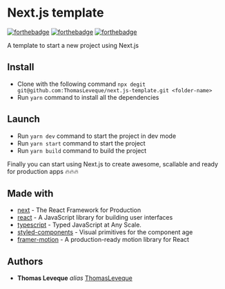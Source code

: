 # Next.js template

[![forthebadge](https://forthebadge.com/images/badges/built-with-love.svg)](http://forthebadge.com)  [![forthebadge](https://forthebadge.com/images/badges/made-with-javascript.svg)](http://forthebadge.com) [![forthebadge](https://forthebadge.com/images/badges/for-you.svg)](https://forthebadge.com)

A template to start a new project using Next.js

## Install

* Clone with the following command ``npx degit git@github.com:ThomasLeveque/next.js-template.git <folder-name>`` 
* Run ``yarn`` command to install all the dependencies


## Launch

* Run ``yarn dev`` command to start the project in dev mode
* Run ``yarn start`` command to start the project
* Run ``yarn build`` command to build the project

Finally you can start using Next.js to create awesome, scallable and ready for production apps 🔥🔥🔥

## Made with

* [next](https://nextjs.org) - The React Framework
for Production
* [react](https://reactjs.org) - A JavaScript library for building user interfaces
* [typescript](https://www.typescriptlang.org) - Typed JavaScript at Any Scale.
* [styled-components](https://styled-components.com) - Visual primitives for the component age
* [framer-motion](https://www.framer.com/motion) - A production-ready motion library for React

## Authors

* **Thomas Leveque** _alias_ [ThomasLeveque](https://github.com/ThomasLeveque)
